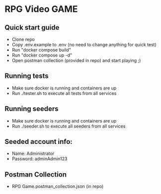 # RPG Video GAME

## Quick start guide

- Clone repo
- Copy .env.example to .env (no need to change anything for quick test)
- Run "docker compose build"
- Run "docker compose up -d"
- Open postman collection (provided in repo) and start playing ;)

## Running tests

- Make sure docker is running and containers are up
- Run ./tester.sh to execute all tests from all services

## Running seeders

- Make sure docker is running and containers are up
- Run ./seeder.sh to execute all seeders from all services

## Seeded account info:

- Name: Administrator
- Password: adminAdmin123

## Postman Collection

- RPG Game.postman_collection.json (in repo)
